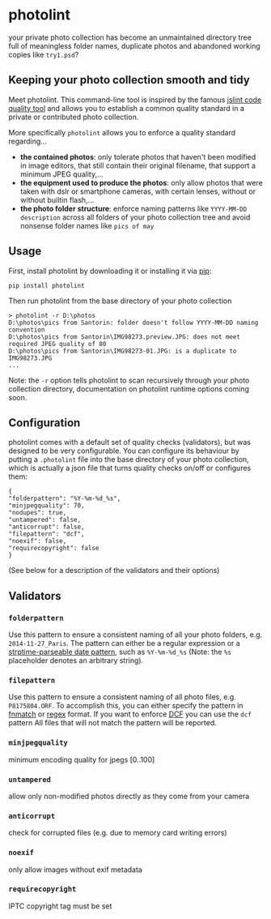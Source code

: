 photolint
=========

your private photo collection has become an unmaintained directory tree full of meaningless folder names, duplicate photos and abandoned working copies like `try1.psd`? 

<online photo competition use case> 

Keeping your photo collection smooth and tidy
---------------------------------------------
Meet photolint. This command-line tool is inspired by the famous [jslint code quality tool](http://www.jslint.com/) and allows you to establish a common quality standard in a private or contributed photo collection.

More specifically ``photolint`` allows you to enforce a quality standard regarding...
* **the contained photos**:  only tolerate photos that haven't been modified in image editors, that still contain their original filename, that support a minimum JPEG quality,...
* **the equipment used to produce the photos**: only allow photos that were taken with dslr or smartphone cameras, with certain lenses, without or without builtin flash,...
* **the photo folder structure**:  enforce naming patterns like `YYYY-MM-DD description` across all folders of your photo collection tree and avoid nonsense folder names like `pics of may`

Usage
-----
First, install photolint by downloading it or installing it via [pip](https://pip.pypa.io/):
```
pip install photolint
```
Then run photolint from the base directory of your photo collection
```
> photolint -r D:\photos
D:\photos\pics from Santorin: folder doesn't follow YYYY-MM-DD naming convention
D:\photos\pics from Santorin\IMG98273.preview.JPG: does not meet required JPEG quality of 80
D:\photos\pics from Santorin\IMG98273-01.JPG: is a duplicate to IMG98273.JPG
...
```
Note: the `-r` option tells photolint to scan recursively through your photo collection directory, documentation on photolint runtime options coming soon.

Configuration
-------------
photolint comes with a default set of quality checks (validators), but was designed to be very configurable. You can configure its behaviour by putting a ``.photolint`` file into the base directory of your photo collection, which is actually a json file that turns quality checks on/off or configures them:

```
{
"folderpattern": "%Y-%m-%d_%s", 
"minjpegquality": 70,
"nodupes": true,
"untampered": false,
"anticorrupt": false,
"filepattern": "dcf",
"noexif": false,
"requirecopyright": false
}
```

(See below for a description of the validators and their options)

Validators
-----------

### `folderpattern`
Use this pattern to ensure a consistent naming of all your photo folders, e.g. `2014-11-27_Paris`. The pattern can either be a regular expression or a [strptime-parseable date pattern](https://docs.python.org/2/library/datetime.html#strftime-strptime-behavior), such as `%Y-%m-%d_%s` (Note: the `%s` placeholder denotes an arbitrary string).

### `filepattern`
Use this pattern to ensure a consistent naming of all photo files, e.g. `P8175804.ORF`. To accomplish this, you can either specify the pattern in [fnmatch](https://docs.python.org/2/library/fnmatch.html#module-fnmatch) or [regex](https://docs.python.org/2/library/re.html) format. If you want to enforce [DCF](http://en.wikipedia.org/wiki/Design_rule_for_Camera_File_system) you can use the `dcf` pattern  All files that will not match the pattern will be reported. 

### `minjpegquality`
minimum encoding quality for jpegs [0..100]

### `untampered`
allow only non-modified photos directly as they come from your camera

### `anticorrupt` 
check for corrupted files (e.g. due to memory card writing errors)

### `noexif`
only allow images without exif metadata

### `requirecopyright`
IPTC copyright tag must be set




